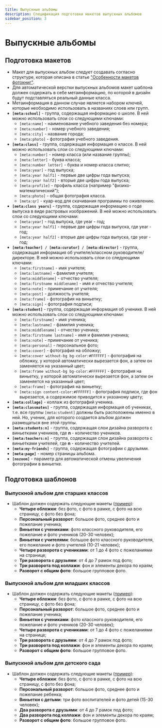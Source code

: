 ```yaml
---
title: Выпускные альбомы
description: Спецификация подготовки макетов выпускных альбомов
sidebar_position: 3
---
```


# Выпускные альбомы
## Подготовка макетов
* Макет для выпускных альбом следует создавать согласно структуре, которая описана в статье ["Особенности макетов фотокниг"](/design/psd).
* Для автоматической верстки выпускных альбомов макет шаблона должен содержать в себе метаинформацию, по которой в дизайн будут подставляться реальный данные класса.
* Метаинформация в данном случае является набором ключей, которые необходимо использовать в названиях слоев или групп.
* **`[meta:school]`** - группа, содержащая информацию о школе. В ней можно использовать слои со следующими ключами:
    + `[meta:name]` - наименование учебного заведения без номера;
    + `[meta:number]` - номер учебного заведения;
    + `[meta:city]` - название города;
    + `[meta:photo]` - фотография учебного заведения.
* **`[meta:class]`**  - группа, содержащая информация о классе. В ней можно использовать слои со следующими ключами:
    + `[meta:number]` - номер класса (или название группы);
    + `[meta:letter]` - буква класса;
    + `[meta:number letter]` - буква и номер класса слитно;
    + `[meta:year]` - год выпуска;
    + `[meta:year half1]` - первые две цифры года выпуска;
    + `[meta:year half2]` - вторые две цифры года выпуска;
    + `[meta:profile]` - профиль класса (например "физико-математический");
    + `[meta:photo]` - общая фотография класса.
    + `[meta:qr]` - куар-код для скачивания программы по оживлению.
* **`[meta:class years]`**  - группа, содержащая информацию о годе выпуска в виде растровых изображений. В ней можно использовать слои со следующими ключами:
    + `[meta:year]` - год выпуска, где year - год;
    + `[meta:year half1]` - первые две цифры года выпуска, где year - год;
    + `[meta:year half2]` - вторые две цифры года выпуска, где year - год;
* **`[meta:teacher] / [meta:curator] / [meta:director]`** - группа, содержащая информация об учителе/классном руководителе/директоре. В ней можно использовать слои со следующими ключами:
    + `[meta:firstname]` - имя учителя;
    + `[meta:lastname]` - фамилия учителя;
    + `[meta:middlename]` - отчество учителя;
    + `[meta:firstname middlename]` - имя и отчество учителя;
    + `[meta:note]` - примечание от учителя;
    + `[meta:post]` - должность учителя;
    + `[meta:frame]` - фотография на виньетку;
    + `[meta:sign]` - фотография подписи;
* **`[meta:student]`** - группа, содержащая информация об ученике. В ней можно использовать слои со следующими ключами:
    + `[meta:firstname]` - имя ученика;
    + `[meta:lastname]` - фамилия ученика;
    + `[meta:middlename]` - отчество ученика;
    + `[meta:firstname lastname]` - имя и фамилия ученика;
    + `[meta:note]` - примечание от ученика;
    + `[meta:personal]` - персональное фото;
    + `[meta:cover]` - фотография на обложку;
    + `[meta:cover without-bg bg-color:#FFFFFF]` - фотография на обложку, у которой автоматически вырезается фон, а затем он заменяется на указанный цвет;
    + `[meta:frame without-bg bg-color:#FFFFFF]` - фотография на виньетку, у которой автоматически вырезается фон, а затем он заменяется на указанный цвет;
    + `[meta:frame]` - фотография на виньетку;
    + `[meta:sign content-color:#FFFFFF]` - фотография подписи, где фон вырезается, а содержимое приводится к указаному цвету;
* **`[meta:collage]`** - коллаж из фотографий ученика.
* **`[meta:classmates]`** - группа, содержащая информация об учениках, т.е. все группы `[meta:student]` должны быть расположены именно в ней. Но, ученик, для которого создается альбом должен размещаться вне этой группы.
* **`[meta:students:n]`** - группа, содержащая слои дизайна разворота с виньетками учеников, где __n__ - количество учеников.
* **`[meta:teachers:n]`** - группа, содержащая слои дизайна разворота с виньетками учителей, где __n__ - количество учителей.
* **`[meta:my-friends]`** - группа, содержащая фотографии с друзьями.
* **`[meta:page]`** - номер страницы альбома.
* **`[nozoom]`** - параметр для автоматической отмены увеличения фотографии в виньетке.

## Подготовка шаблонов
### Выпускной альбом для старших классов
* Шаблон должен содержать следующие макеты ([пример](https://demo.pixlpark.ru/printing/graduation-photobooks-template/21x30/template-6884650/editor)):
    + **Четыре обложки**: без фото, с фото в рамке, с фото на всю страницу, с фото без фона;
    + **Персональный разворот**: большое фото, среднее фото и пожелание ученика;
    + **Виньетки с учениками**: фото классного руководителя, его пожелание и фото учеников (20-30 человек);
    + **Виньетки с учителями**: большое фото классного руководителя, его пожелание и фото учителей (10-21 человек);
    + **Четыре разворота с учениками**: от 1 до 4 фото с пожеланиями на странице;
    + **Три разворота с друзьями**: от 4 до 7 рамок под фото;
    + **Три разворота под коллажи**: фон и элементы декора по краям;
    + **Разворот с общим фото**: большое групповое фото.
### Выпускной альбом для младших классов
* Шаблон должен содержать следующие макеты ([пример](https://demo.pixlpark.ru/printing/graduation-photobooks-template/21x30/template-6813784/editor)):
    + **Четыре обложки**: без фото, с фото в рамке, с фото на всю страницу, с фото без фона;
    + **Персональный разворот**: большое фото, среднее фото и пожелание ученика;
    + **Виньетки с учениками**: фото классного руководителя, его пожелание и фото учеников (20-30 человек);
    + **Четыре разворота с учениками**: от 1 до 4 фото с пожеланиями на странице;
    + **Три разворота с друзьями**: от 4 до 7 рамок под фото;
    + **Три разворота под коллажи**: фон и элементы декора по краям;
    + **Разворот с общим фото**: большое групповое фото.
### Выпускной альбом для детского сада
* Шаблон должен содержать следующие макеты ([пример](https://demo.pixlpark.ru/printing/graduation-photobooks-template/21x30/template-6884651/editor)):
    + **Четыре обложки**: без фото, с фото в рамке, с фото на всю страницу, с фото без фона;
    + **Персональный разворот**: большое фото, среднее фото и пожелание ребенка;
    + **Виньетки с детьми**: три фото воспитателей и фото детей (15-30 человек);
    + **Два разворота с друзьями**: от 4 до 7 рамок под фото;
    + **Два разворота под коллажи**: фон и элементы декора по краям;
    + **Разворот с общим фото**: большое групповое фото.